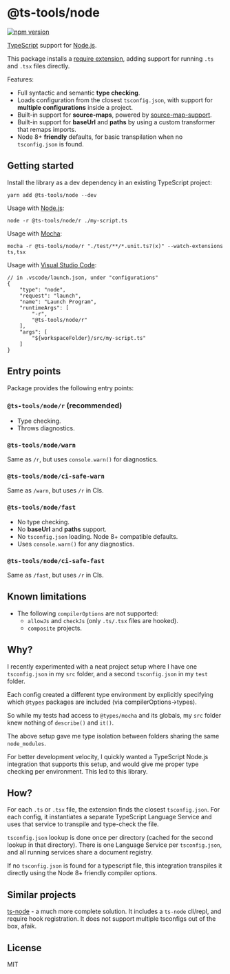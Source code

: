 # @ts-tools/node
[![npm version](https://img.shields.io/npm/v/@ts-tools/node.svg)](https://www.npmjs.com/package/@ts-tools/node)

[TypeScript](https://www.typescriptlang.org/) support for [Node.js](https://nodejs.org/en/).

This package installs a [require extension](https://nodejs.org/dist/latest-v8.x/docs/api/modules.html#modules_require_extensions), adding support for running `.ts` and `.tsx` files directly.

Features:
- Full syntactic and semantic **type checking**.
- Loads configuration from the closest `tsconfig.json`, with support for **multiple configurations** inside a project.
- Built-in support for **source-maps**, powered by [source-map-support](https://github.com/evanw/node-source-map-support).
- Built-in support for **baseUrl** and **paths** by using a custom transformer that remaps imports.
- Node 8+ **friendly** defaults, for basic transpilation when no `tsconfig.json` is found.

## Getting started

Install the library as a dev dependency in an existing TypeScript project:
```
yarn add @ts-tools/node --dev
```

Usage with [Node.js](https://nodejs.org/en/):
```
node -r @ts-tools/node/r ./my-script.ts
```

Usage with [Mocha](https://github.com/mochajs/mocha):
```
mocha -r @ts-tools/node/r "./test/**/*.unit.ts?(x)" --watch-extensions ts,tsx
```

Usage with [Visual Studio Code](https://github.com/Microsoft/vscode):
```jsonc
// in .vscode/launch.json, under "configurations"
{
    "type": "node",
    "request": "launch",
    "name": "Launch Program",
    "runtimeArgs": [
        "-r",
        "@ts-tools/node/r"
    ],
    "args": [
        "${workspaceFolder}/src/my-script.ts"
    ]
}
```

## Entry points

Package provides the following entry points:

### `@ts-tools/node/r` (recommended)

- Type checking.
- Throws diagnostics.

### `@ts-tools/node/warn`

Same as `/r`, but uses `console.warn()` for diagnostics.

### `@ts-tools/node/ci-safe-warn`

Same as `/warn`, but uses `/r` in CIs.

### `@ts-tools/node/fast`

- No type checking.
- No **baseUrl** and **paths** support.
- No `tsconfig.json` loading. Node 8+ compatible defaults.
- Uses `console.warn()` for any diagnostics.

### `@ts-tools/node/ci-safe-fast`

Same as `/fast`, but uses `/r` in CIs.

## Known limitations

- The following `compilerOptions` are not supported:
  - `allowJs` and `checkJs` (only `.ts/.tsx` files are hooked).
  - `composite` projects.

## Why?

I recently experimented with a neat project setup where I have one
`tsconfig.json` in my `src` folder, and a second `tsconfig.json`
in my `test` folder.

Each config created a different type environment by explicitly
specifying which `@types` packages are included (via compilerOptions->types).

So while my tests had access to `@types/mocha` and its globals, my
`src` folder knew nothing of `describe()` and `it()`.

The above setup gave me type isolation between folders sharing
the same `node_modules`.

For better development velocity, I quickly wanted a TypeScript Node.js
integration that supports this setup, and would give me proper
type checking per environment. This led to this library.

## How?

For each `.ts` or `.tsx` file, the extension finds the closest `tsconfig.json`.
For each config, it instantiates a separate TypeScript Language Service and
uses that service to transpile and type-check the file.

`tsconfig.json` lookup is done once per directory (cached for the second
lookup in that directory). There is one Language Service per `tsconfig.json`,
and all running services share a document registry.

If no `tsconfig.json` is found for a typescript file,
this integration transpiles it directly using the Node 8+ friendly compiler options.

## Similar projects

[ts-node](https://github.com/TypeStrong/ts-node) - a much more complete solution. It includes a `ts-node` cli/repl, and require hook registration. It does not support multiple tsconfigs out of the box, afaik. 

## License

MIT
